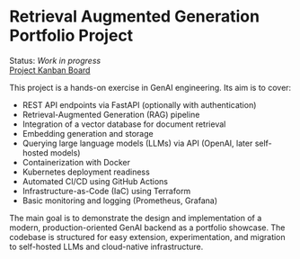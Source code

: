 # Retrieval Augmented Generation Portfolio Project
Status: *Work in progress* \
[Project Kanban Board](https://github.com/users/jan94z/projects/4)

This project is a hands-on exercise in GenAI engineering. Its aim is to cover:
* REST API endpoints via FastAPI (optionally with authentication)
* Retrieval-Augmented Generation (RAG) pipeline
* Integration of a vector database for document retrieval
* Embedding generation and storage
* Querying large language models (LLMs) via API (OpenAI, later self-hosted models)
* Containerization with Docker
* Kubernetes deployment readiness
* Automated CI/CD using GitHub Actions
* Infrastructure-as-Code (IaC) using Terraform
* Basic monitoring and logging (Prometheus, Grafana)

The main goal is to demonstrate the design and implementation of a modern, production-oriented GenAI backend as a portfolio showcase.
The codebase is structured for easy extension, experimentation, and migration to self-hosted LLMs and cloud-native infrastructure.
